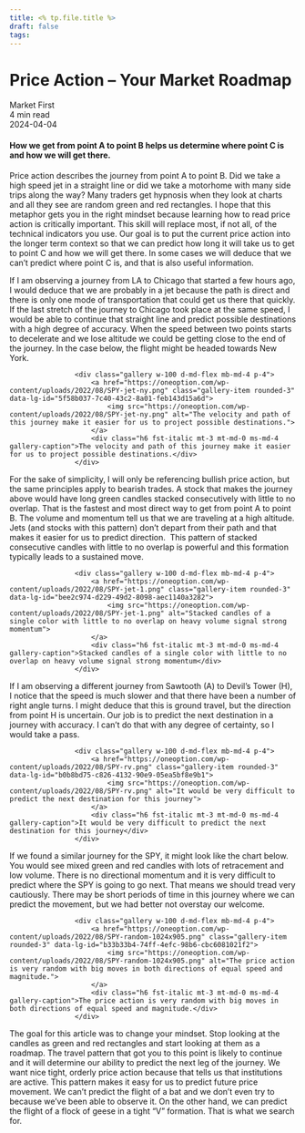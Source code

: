 ```yaml
---
title: <% tp.file.title %>
draft: false
tags:
---
```



<div class="bg-secondary">
<h1 class="py-5 ms-3 ms-md-4 my-0">Price Action – Your Market Roadmap</h1>
</div>
<div class="d-flex align-items-center flex-wrap text-muted ps-3 ps-md-4 py-3 border-top border-bottom">
<div class="border-end pe-3 me-3">
<span class="badge bg-faded-primary text-primary">
Market First </span>
</div>
<div class="fs-sm pe-3 border-end me-3">4 min read</div>
<div class="fs-sm">
2024-04-04 </div>
</div>
<section class="px-3 px-md-4 py-4">
<h4 class="wp-block-heading">How we get from point A to point B helps us determine where point C is and how we will get there.</h4>
<p>Price action describes the journey from point A to point B. Did we take a high speed jet in a straight line or did we take a motorhome with many side trips along the way? Many traders get hypnosis when they look at charts and all they see are random green and red rectangles. I hope that this metaphor gets you in the right mindset because learning how to read price action is critically important. This skill will replace most, if not all, of the technical indicators you use. Our goal is to put the current price action into the longer term context so that we can predict how long it will take us to get to point C and how we will get there. In some cases we will deduce that we can’t predict where point C is, and that is also useful information.</p>
<p>If I am observing a journey from LA to Chicago that started a few hours ago, I would deduce that we are probably in a jet because the path is direct and there is only one mode of transportation that could get us there that quickly. If the last stretch of the journey to Chicago took place at the same speed, I would be able to continue that straight line and predict possible destinations with a high degree of accuracy. When the speed between two points starts to decelerate and we lose altitude we could be getting close to the end of the journey. In the case below, the flight might be headed towards New York.</p>

                    <div class="gallery w-100 d-md-flex mb-md-4 p-4">
                        <a href="https://oneoption.com/wp-content/uploads/2022/08/SPY-jet-ny.png" class="gallery-item rounded-3" data-lg-id="5f58b037-7c40-43c2-8a01-feb143d15a6d">
                            <img src="https://oneoption.com/wp-content/uploads/2022/08/SPY-jet-ny.png" alt="The velocity and path of this journey make it easier for us to project possible destinations.">
                        </a>
                        <div class="h6 fst-italic mt-3 mt-md-0 ms-md-4 gallery-caption">The velocity and path of this journey make it easier for us to project possible destinations.</div>
                    </div>
                
<p>For the sake of simplicity, I will only be referencing bullish price action, but the same principles apply to bearish trades. A stock that makes the journey above would have long green candles stacked consecutively with little to no overlap. That is the fastest and most direct way to get from point A to point B. The volume and momentum tell us that we are traveling at a high altitude. Jets (and stocks with this pattern) don’t depart from their path and that makes it easier for us to predict direction. &nbsp;This pattern of stacked consecutive candles with little to no overlap is powerful and this formation typically leads to a sustained move. </p>

                    <div class="gallery w-100 d-md-flex mb-md-4 p-4">
                        <a href="https://oneoption.com/wp-content/uploads/2022/08/SPY-jet-1.png" class="gallery-item rounded-3" data-lg-id="bee2c974-d229-49d2-8098-aec1140a3282">
                            <img src="https://oneoption.com/wp-content/uploads/2022/08/SPY-jet-1.png" alt="Stacked candles of a single color with little to no overlap on heavy volume signal strong momentum">
                        </a>
                        <div class="h6 fst-italic mt-3 mt-md-0 ms-md-4 gallery-caption">Stacked candles of a single color with little to no overlap on heavy volume signal strong momentum</div>
                    </div>
                
<p>If I am observing a different journey from Sawtooth (A) to Devil’s Tower (H), I notice that the speed is much slower and that there have been a number of right angle turns. I might deduce that this is ground travel, but the direction from point H is uncertain. Our job is to predict the next destination in a journey with accuracy. I can’t do that with any degree of certainty, so I would take a pass. </p>

                    <div class="gallery w-100 d-md-flex mb-md-4 p-4">
                        <a href="https://oneoption.com/wp-content/uploads/2022/08/SPY-rv.png" class="gallery-item rounded-3" data-lg-id="b0b8bd75-c826-4132-90e9-05ea5bf8e9b1">
                            <img src="https://oneoption.com/wp-content/uploads/2022/08/SPY-rv.png" alt="It would be very difficult to predict the next destination for this journey">
                        </a>
                        <div class="h6 fst-italic mt-3 mt-md-0 ms-md-4 gallery-caption">It would be very difficult to predict the next destination for this journey</div>
                    </div>
                
<p>If we found a similar journey for the SPY, it might look like the chart below. You would see mixed green and red candles with lots of retracement and low volume. There is no directional momentum and it is very difficult to predict where the SPY is going to go next. That means we should tread very cautiously. There may be short periods of time in this journey where we can predict the movement, but we had better not overstay our welcome.</p>

                    <div class="gallery w-100 d-md-flex mb-md-4 p-4">
                        <a href="https://oneoption.com/wp-content/uploads/2022/08/SPY-random-1024x905.png" class="gallery-item rounded-3" data-lg-id="b33b33b4-74ff-4efc-98b6-cbc6081021f2">
                            <img src="https://oneoption.com/wp-content/uploads/2022/08/SPY-random-1024x905.png" alt="The price action is very random with big moves in both directions of equal speed and magnitude.">
                        </a>
                        <div class="h6 fst-italic mt-3 mt-md-0 ms-md-4 gallery-caption">The price action is very random with big moves in both directions of equal speed and magnitude.</div>
                    </div>
                
<p>The goal for this article was to change your mindset. Stop looking at the candles as green and red rectangles and start looking at them as a roadmap. The travel pattern that got you to this point is likely to continue and it will determine our ability to predict the next leg of the journey. We want nice tight, orderly price action because that tells us that institutions are active. This pattern makes it easy for us to predict future price movement. We can’t predict the flight of a bat and we don’t even try to because we’ve been able to observe it. On the other hand, we can predict the flight of a flock of geese in a tight “V” formation. That is what we search for.</p>
</section>
